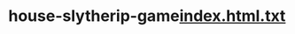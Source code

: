 # house-slytherip-game[index.html.txt](https://github.com/user-attachments/files/20745890/index.html.txt)
